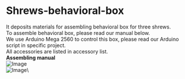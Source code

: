 # Shrews-behavioral-box
It deposits materials for assembling behavioral box for three shrews.\
To assemble behavioral box, please read our manual below.\
We use Arduino Mega 2560 to control this box, please read our Arduino script in specific project.\
All accessories are listed in accessory list.\
**Assembling manual**\
![Image](https://github.com/user-attachments/assets/433f8010-48a2-47af-b2e1-764beb837e46)\
![Image](https://github.com/user-attachments/assets/92a611ea-b1d7-4533-9e82-b30f3f4579c3)\

